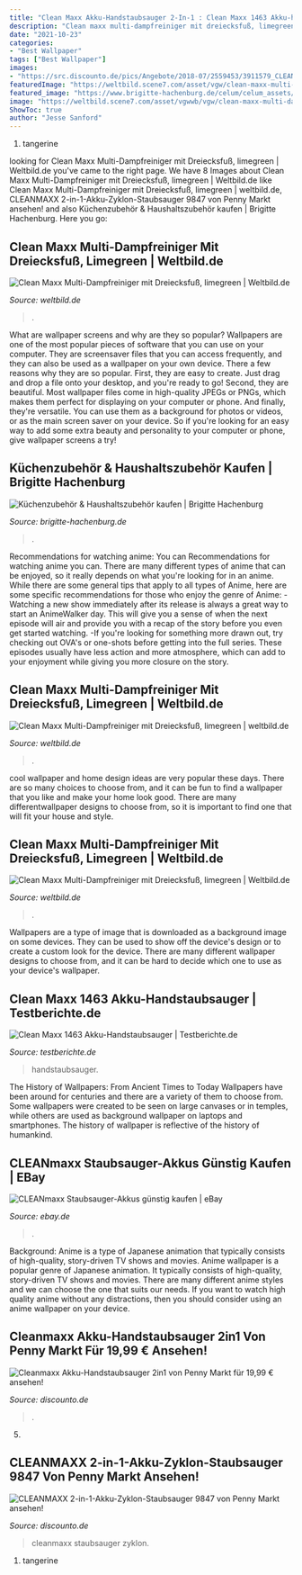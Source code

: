 ```yaml
---
title: "Clean Maxx Akku-Handstaubsauger 2-In-1 : Clean Maxx 1463 Akku-handstaubsauger"
description: "Clean maxx multi-dampfreiniger mit dreiecksfuß, limegreen"
date: "2021-10-23"
categories:
- "Best Wallpaper"
tags: ["Best Wallpaper"]
images:
- "https://src.discounto.de/pics/Angebote/2018-07/2559453/3911579_CLEANMAXX-2-in-1-Akku-Zyklon-Staubsauger-9847_original.jpg"
featuredImage: "https://weltbild.scene7.com/asset/vgw/clean-maxx-multi-dampfreiniger-mit-dreiecksfuss-071512284.jpg"
featured_image: "https://www.brigitte-hachenburg.de/celum/celum_assets/2015FE9_0018012FI_717170_jpg_local_m_rd_local_m_rd.jpg/ersatz-akku-fuer-den-2-in-1-akku-hand-und-bodenstaubsauger-fusion-mx-10.jpg"
image: "https://weltbild.scene7.com/asset/vgwwb/vgw/clean-maxx-multi-dampfreiniger-mit-dreiecksfuss-071512284.jpg?$max-size$&amp;wc24"
ShowToc: true
author: "Jesse Sanford"
---
```



1. tangerine 

	

		
looking for Clean Maxx Multi-Dampfreiniger mit Dreiecksfuß, limegreen | Weltbild.de you've came to the right page. We have 8 Images about Clean Maxx Multi-Dampfreiniger mit Dreiecksfuß, limegreen | Weltbild.de like Clean Maxx Multi-Dampfreiniger mit Dreiecksfuß, limegreen | weltbild.de, CLEANMAXX 2-in-1-Akku-Zyklon-Staubsauger 9847 von Penny Markt ansehen! and also Küchenzubehör &amp; Haushaltszubehör kaufen | Brigitte Hachenburg. Here you go:
		
    
## Clean Maxx Multi-Dampfreiniger Mit Dreiecksfuß, Limegreen | Weltbild.de

<img loading=lazy src="https://weltbild.scene7.com/asset/vgwwb/vgw/clean-maxx-multi-dampfreiniger-mit-dreiecksfuss-071512284.jpg?$max-size$&amp;wc24" onerror="this.onerror=null;this.src='https://tse3.mm.bing.net/th?id=OIP.G_kSYWCCZRmHpBLUFqF4jwHaL7&amp;pid=15.1';" alt="Clean Maxx Multi-Dampfreiniger mit Dreiecksfuß, limegreen | Weltbild.de">

_Source: weltbild.de_

>. 

	

What are wallpaper screens and why are they so popular?
Wallpapers are one of the most popular pieces of software that you can use on your computer. They are screensaver files that you can access frequently, and they can also be used as a wallpaper on your own device. There a few reasons why they are so popular. First, they are easy to create. Just drag and drop a file onto your desktop, and you're ready to go! Second, they are beautiful. Most wallpaper files come in high-quality JPEGs or PNGs, which makes them perfect for displaying on your computer or phone. And finally, they're versatile. You can use them as a background for photos or videos, or as the main screen saver on your device. So if you're looking for an easy way to add some extra beauty and personality to your computer or phone, give wallpaper screens a try!

    
## Küchenzubehör &amp; Haushaltszubehör Kaufen | Brigitte Hachenburg

<img loading=lazy src="https://www.brigitte-hachenburg.de/celum/celum_assets/2015FE9_0018012FI_717170_jpg_local_m_rd_local_m_rd.jpg/ersatz-akku-fuer-den-2-in-1-akku-hand-und-bodenstaubsauger-fusion-mx-10.jpg" onerror="this.onerror=null;this.src='https://tse3.mm.bing.net/th?id=OIP.RfyPzLRq5vEKuGFi3kz1HgAAAA&amp;pid=15.1';" alt="Küchenzubehör &amp; Haushaltszubehör kaufen | Brigitte Hachenburg">

_Source: brigitte-hachenburg.de_

>. 

	

Recommendations for watching anime: You can
Recommendations for watching anime you can. There are many different types of anime that can be enjoyed, so it really depends on what you're looking for in an anime. While there are some general tips that apply to all types of Anime, here are some specific recommendations for those who enjoy the genre of Anime: 
-Watching a new show immediately after its release is always a great way to start an AnimeWalker day. This will give you a sense of when the next episode will air and provide you with a recap of the story before you even get started watching. 
-If you're looking for something more drawn out, try checking out OVA's or one-shots before getting into the full series. These episodes usually have less action and more atmosphere, which can add to your enjoyment while giving you more closure on the story.

    
## Clean Maxx Multi-Dampfreiniger Mit Dreiecksfuß, Limegreen | Weltbild.de

<img loading=lazy src="https://weltbild.scene7.com/asset/vgw/clean-maxx-multi-dampfreiniger-mit-dreiecksfuss-071512148.jpg" onerror="this.onerror=null;this.src='https://tse2.mm.bing.net/th?id=OIP.fIdbEbNfrusrXNFeDqQIvQHaJB&amp;pid=15.1';" alt="Clean Maxx Multi-Dampfreiniger mit Dreiecksfuß, limegreen | weltbild.de">

_Source: weltbild.de_

>. 

	

cool wallpaper and home design ideas are very popular these days. There are so many choices to choose from, and it can be fun to find a wallpaper that you like and make your home look good. There are many differentwallpaper designs to choose from, so it is important to find one that will fit your house and style.

    
## Clean Maxx Multi-Dampfreiniger Mit Dreiecksfuß, Limegreen | Weltbild.de

<img loading=lazy src="https://weltbild.scene7.com/asset/vgw/clean-maxx-multi-dampfreiniger-mit-dreiecksfuss-071512284.jpg" onerror="this.onerror=null;this.src='https://tse2.mm.bing.net/th?id=OIP.TZ25h5U9_BvmD6S5EW8NTAHaL7&amp;pid=15.1';" alt="Clean Maxx Multi-Dampfreiniger mit Dreiecksfuß, limegreen | Weltbild.de">

_Source: weltbild.de_

>. 

	

Wallpapers are a type of image that is downloaded as a background image on some devices. They can be used to show off the device's design or to create a custom look for the device. There are many different wallpaper designs to choose from, and it can be hard to decide which one to use as your device's wallpaper.

    
## Clean Maxx 1463 Akku-Handstaubsauger | Testberichte.de

<img loading=lazy src="https://www.testberichte.de/imgs/p_imgs_og/1557274.jpg" onerror="this.onerror=null;this.src='https://tse3.mm.bing.net/th?id=OIP.rOkjXbXTA5SHC8p283TpxQHaD4&amp;pid=15.1';" alt="Clean Maxx 1463 Akku-Handstaubsauger | Testberichte.de">

_Source: testberichte.de_

>handstaubsauger. 

	

The History of Wallpapers: From Ancient Times to Today
Wallpapers have been around for centuries and there are a variety of them to choose from. Some wallpapers were created to be seen on large canvases or in temples, while others are used as background wallpaper on laptops and smartphones. The history of wallpaper is reflective of the history of humankind.

    
## CLEANmaxx Staubsauger-Akkus Günstig Kaufen | EBay

<img loading=lazy src="https://i.ebayimg.com/thumbs/images/g/G0QAAOSwh4Newn~c/s-l225.jpg" onerror="this.onerror=null;this.src='https://tse2.mm.bing.net/th?id=OIP.Enioc4sfHWrSu0gQn6RDTgAAAA&amp;pid=15.1';" alt="CLEANmaxx Staubsauger-Akkus günstig kaufen | eBay">

_Source: ebay.de_

>. 

	

Background: Anime is a type of Japanese animation that typically consists of high-quality, story-driven TV shows and movies.
Anime wallpaper is a popular genre of Japanese animation. It typically consists of high-quality, story-driven TV shows and movies. There are many different anime styles and we can choose the one that suits our needs. If you want to watch high quality anime without any distractions, then you should consider using an anime wallpaper on your device.

    
## Cleanmaxx Akku-Handstaubsauger 2in1 Von Penny Markt Für 19,99 € Ansehen!

<img loading=lazy src="https://src.discounto.de/pics/Angebote/2019-04/4733476_Cleanmaxx-Akku-Handstaubsauger-2in1_xxl.jpg" onerror="this.onerror=null;this.src='https://tse3.mm.bing.net/th?id=OIP.nDJi-bg3RHXoO4YqG5a3mwHaJ4&amp;pid=15.1';" alt="Cleanmaxx Akku-Handstaubsauger 2in1 von Penny Markt für 19,99 € ansehen!">

_Source: discounto.de_

>. 

	

5.

    
## CLEANMAXX 2-in-1-Akku-Zyklon-Staubsauger 9847 Von Penny Markt Ansehen!

<img loading=lazy src="https://src.discounto.de/pics/Angebote/2018-07/2559453/3911579_CLEANMAXX-2-in-1-Akku-Zyklon-Staubsauger-9847_original.jpg" onerror="this.onerror=null;this.src='https://tse2.mm.bing.net/th?id=OIP.uKqx1l4bzL0fUxoa-r1SmQHaG7&amp;pid=15.1';" alt="CLEANMAXX 2-in-1-Akku-Zyklon-Staubsauger 9847 von Penny Markt ansehen!">

_Source: discounto.de_

>cleanmaxx staubsauger zyklon. 

	

1. tangerine 

